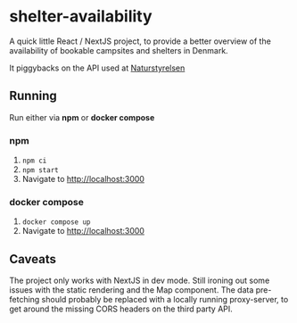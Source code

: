 # shelter-availability

A quick little React / NextJS project, to provide a better overview of the availability of bookable campsites and shelters in Denmark.

It piggybacks on the API used at [Naturstyrelsen](https://book.naturstyrelsen.dk)

## Running

Run either via **npm** or **docker compose**

### npm

1. `npm ci`
2. `npm start`
3. Navigate to [http://localhost:3000](http://localhost:3000)

### docker compose

1. `docker compose up`
2. Navigate to [http://localhost:3000](http://localhost:3000)

## Caveats

The project only works with NextJS in dev mode. Still ironing out some issues with the static rendering and the Map component. The data pre-fetching should probably be replaced with a locally running proxy-server, to get around the missing CORS headers on the third party API.
